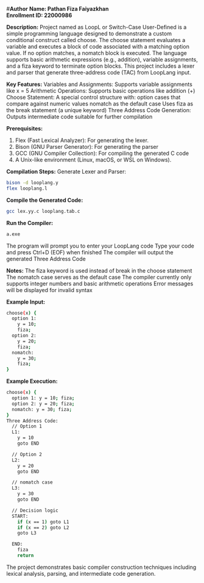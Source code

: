 #**Author**
**Name: Pathan Fiza Faiyazkhan                         
Enrollment ID: 22000986**

**Description:**
Project named as LoopL or Switch-Case User-Defined is a simple programming language designed to demonstrate a custom conditional construct called choose. The choose statement evaluates a variable and executes a block of code associated with a matching option value. If no option matches, a nomatch block is executed. The language supports basic arithmetic expressions (e.g., addition), variable assignments, and a fiza keyword to terminate option blocks. This project includes a lexer and parser that generate three-address code (TAC) from LoopLang input.

**Key Features:**
Variables and Assignments: Supports variable assignments like x = 5
Arithmetic Operations: Supports basic operations like addition (+)
Choose Statement: A special control structure with:
                  option cases that compare against numeric values
                  nomatch as the default case
                  Uses fiza as the break statement (a unique keyword)
Three Address Code Generation: Outputs intermediate code suitable for further compilation

**Prerequisites:**
1. Flex (Fast Lexical Analyzer): For generating the lexer.
2. Bison (GNU Parser Generator): For generating the parser
3. GCC (GNU Compiler Collection): For compiling the generated C code
4. A Unix-like environment (Linux, macOS, or WSL on Windows).

**Compilation Steps:**
Generate Lexer and Parser:
```bash
bison -d looplang.y
flex looplang.l
```

**Compile the Generated Code:**
```bash
gcc lex.yy.c looplang.tab.c 
```

**Run the Compiler:**
```bash
a.exe
```
The program will prompt you to enter your LoopLang code
Type your code and press Ctrl+D (EOF) when finished
The compiler will output the generated Three Address Code

**Notes:**
The fiza keyword is used instead of break in the choose statement
The nomatch case serves as the default case
The compiler currently only supports integer numbers and basic arithmetic operations
Error messages will be displayed for invalid syntax


**Example Input:**
```bash
choose(x) {
  option 1: 
    y = 10;
    fiza;
  option 2:
    y = 20;
    fiza;
  nomatch:
    y = 30;
    fiza;
}
```

**Example Execution:**
```bash
choose(x) {
  option 1: y = 10; fiza;
  option 2: y = 20; fiza;
  nomatch: y = 30; fiza;
}
Three Address Code:
  // Option 1
  L1:
    y = 10
    goto END

  // Option 2
  L2:
    y = 20
    goto END

  // nomatch case
  L3:
    y = 30
    goto END

  // Decision logic
  START:
    if (x == 1) goto L1
    if (x == 2) goto L2
    goto L3

  END:
    fiza
    return
```

The project demonstrates basic compiler construction techniques including lexical analysis, parsing, and intermediate code generation.
